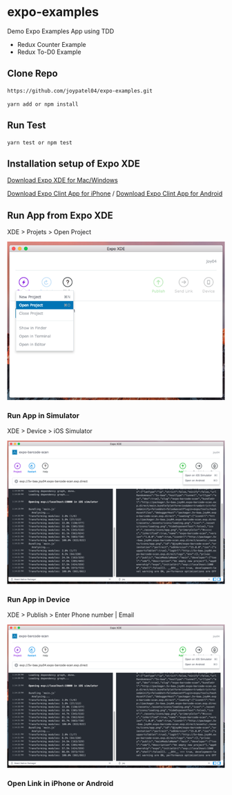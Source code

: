 # expo-examples
Demo Expo Examples App using TDD

* Redux Counter Example 
* Redux To-D0 Example

## Clone Repo

`https://github.com/joypatel04/expo-examples.git`

`yarn add or npm install`

## Run Test

`yarn test or npm test`

## Installation setup of Expo XDE 

[Download Expo XDE for Mac/Windows](https://docs.expo.io/versions/v15.0.0/introduction/installation.html)

[Download Expo Clint App for iPhone](https://itunes.apple.com/us/app/expo-client/id982107779?mt=8) / [Download Expo Clint App for Android](https://play.google.com/store/apps/details?id=host.exp.exponent&hl=en)

## Run App from Expo XDE

XDE > Projets > Open Project

![Open Project](./READMEScreenShorts/openProject.png)

### Run App in Simulator

XDE > Device > iOS Simulator

![Run on Simulator](./READMEScreenShorts/simulator.png)

### Run App in Device

XDE > Publish > Enter Phone number | Email

![Run on Device](./READMEScreenShorts/simulator.png)

### Open Link in iPhone or Android